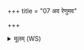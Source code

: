 +++
title = "07 अव रेणुमव"

+++
<details><summary>मूलम् (WS)</summary>

अव रेणुमव रजो नेनिजे हस्त्यं मलम् ।  
धाता नो भद्रया नेषत्स नो गोपायतु प्रजाम् ॥ ७ ॥
</details>